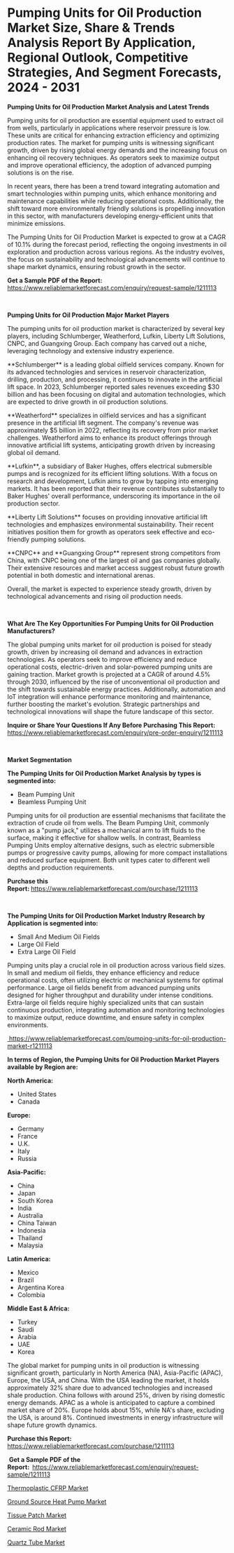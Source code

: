 <p><h1>Pumping Units for Oil Production Market Size, Share & Trends Analysis Report By Application, Regional Outlook, Competitive Strategies, And Segment Forecasts, 2024 - 2031</h1></p><p><strong>Pumping Units for Oil Production Market Analysis and Latest Trends</strong></p>
<p><p>Pumping units for oil production are essential equipment used to extract oil from wells, particularly in applications where reservoir pressure is low. These units are critical for enhancing extraction efficiency and optimizing production rates. The market for pumping units is witnessing significant growth, driven by rising global energy demands and the increasing focus on enhancing oil recovery techniques. As operators seek to maximize output and improve operational efficiency, the adoption of advanced pumping solutions is on the rise.</p><p>In recent years, there has been a trend toward integrating automation and smart technologies within pumping units, which enhance monitoring and maintenance capabilities while reducing operational costs. Additionally, the shift toward more environmentally friendly solutions is propelling innovation in this sector, with manufacturers developing energy-efficient units that minimize emissions.</p><p>The Pumping Units for Oil Production Market is expected to grow at a CAGR of 10.1% during the forecast period, reflecting the ongoing investments in oil exploration and production across various regions. As the industry evolves, the focus on sustainability and technological advancements will continue to shape market dynamics, ensuring robust growth in the sector.</p></p>
<p><strong>Get a Sample PDF of the Report:&nbsp;</strong> <a href="https://www.reliablemarketforecast.com/enquiry/request-sample/1211113?utm_campaign=1169&utm_medium=2&utm_source=Github&utm_content=ia&utm_term=16122024&utm_id=pumping-units-for-oil-production">https://www.reliablemarketforecast.com/enquiry/request-sample/1211113</a></p>
<p>&nbsp;</p>
<p><strong>Pumping Units for Oil Production Major Market Players</strong></p>
<p><p>The pumping units for oil production market is characterized by several key players, including Schlumberger, Weatherford, Lufkin, Liberty Lift Solutions, CNPC, and Guangxing Group. Each company has carved out a niche, leveraging technology and extensive industry experience.</p><p>**Schlumberger** is a leading global oilfield services company. Known for its advanced technologies and services in reservoir characterization, drilling, production, and processing, it continues to innovate in the artificial lift space. In 2023, Schlumberger reported sales revenues exceeding $30 billion and has been focusing on digital and automation technologies, which are expected to drive growth in oil production solutions.</p><p>**Weatherford** specializes in oilfield services and has a significant presence in the artificial lift segment. The company's revenue was approximately $5 billion in 2022, reflecting its recovery from prior market challenges. Weatherford aims to enhance its product offerings through innovative artificial lift systems, anticipating growth driven by increasing global oil demand.</p><p>**Lufkin**, a subsidiary of Baker Hughes, offers electrical submersible pumps and is recognized for its efficient lifting solutions. With a focus on research and development, Lufkin aims to grow by tapping into emerging markets. It has been reported that their revenue contributes substantially to Baker Hughes' overall performance, underscoring its importance in the oil production sector.</p><p>**Liberty Lift Solutions** focuses on providing innovative artificial lift technologies and emphasizes environmental sustainability. Their recent initiatives position them for growth as operators seek effective and eco-friendly pumping solutions.</p><p>**CNPC** and **Guangxing Group** represent strong competitors from China, with CNPC being one of the largest oil and gas companies globally. Their extensive resources and market access suggest robust future growth potential in both domestic and international arenas.</p><p>Overall, the market is expected to experience steady growth, driven by technological advancements and rising oil production needs.</p></p>
<p>&nbsp;</p>
<p><strong>What Are The Key Opportunities For Pumping Units for Oil Production Manufacturers?</strong></p>
<p><p>The global pumping units market for oil production is poised for steady growth, driven by increasing oil demand and advances in extraction technologies. As operators seek to improve efficiency and reduce operational costs, electric-driven and solar-powered pumping units are gaining traction. Market growth is projected at a CAGR of around 4.5% through 2030, influenced by the rise of unconventional oil production and the shift towards sustainable energy practices. Additionally, automation and IoT integration will enhance performance monitoring and maintenance, further boosting the market's evolution. Strategic partnerships and technological innovations will shape the future landscape of this sector.</p></p>
<p><strong>Inquire or Share Your Questions If Any Before Purchasing This Report:</strong> <a href="https://www.reliablemarketforecast.com/enquiry/pre-order-enquiry/1211113?utm_campaign=1169&utm_medium=2&utm_source=Github&utm_content=ia&utm_term=16122024&utm_id=pumping-units-for-oil-production">https://www.reliablemarketforecast.com/enquiry/pre-order-enquiry/1211113</a></p>
<p>&nbsp;</p>
<p><strong>Market Segmentation</strong></p>
<p><strong>The Pumping Units for Oil Production Market Analysis by types is segmented into:</strong></p>
<p><ul><li>Beam Pumping Unit</li><li>Beamless Pumping Unit</li></ul></p>
<p><p>Pumping units for oil production are essential mechanisms that facilitate the extraction of crude oil from wells. The Beam Pumping Unit, commonly known as a "pump jack," utilizes a mechanical arm to lift fluids to the surface, making it effective for shallow wells. In contrast, Beamless Pumping Units employ alternative designs, such as electric submersible pumps or progressive cavity pumps, allowing for more compact installations and reduced surface equipment. Both unit types cater to different well depths and production requirements.</p></p>
<p><strong>Purchase this Report:&nbsp;</strong><a href="https://www.reliablemarketforecast.com/purchase/1211113?utm_campaign=1169&utm_medium=2&utm_source=Github&utm_content=ia&utm_term=16122024&utm_id=pumping-units-for-oil-production">https://www.reliablemarketforecast.com/purchase/1211113</a></p>
<p>&nbsp;</p>
<p><strong>The Pumping Units for Oil Production Market Industry Research by Application is segmented into:</strong></p>
<p><ul><li>Small And Medium Oil Fields</li><li>Large Oil Field</li><li>Extra Large Oil Field</li></ul></p>
<p><p>Pumping units play a crucial role in oil production across various field sizes. In small and medium oil fields, they enhance efficiency and reduce operational costs, often utilizing electric or mechanical systems for optimal performance. Large oil fields benefit from advanced pumping units designed for higher throughput and durability under intense conditions. Extra-large oil fields require highly specialized units that can sustain continuous production, integrating automation and monitoring technologies to maximize output, reduce downtime, and ensure safety in complex environments.</p></p>
<p><a href="https://www.reliablemarketforecast.com/pumping-units-for-oil-production-market-r1211113?utm_campaign=1169&utm_medium=2&utm_source=Github&utm_content=ia&utm_term=16122024&utm_id=pumping-units-for-oil-production">&nbsp;https://www.reliablemarketforecast.com/pumping-units-for-oil-production-market-r1211113</a></p>
<p><strong>In terms of Region, the Pumping Units for Oil Production Market Players available by Region are:</strong></p>
<p>
    <p> <strong> North America: </strong>
        <ul>
            <li>United States</li>
            <li>Canada</li>
        </ul>
        </p> 
    <p> <strong> Europe: </strong>
        <ul>
            <li>Germany</li>
            <li>France</li>
            <li>U.K.</li>
            <li>Italy</li>
            <li>Russia</li>
        </ul>
        </p> 
    <p> <strong> Asia-Pacific: </strong>
        <ul>
            <li>China</li>
            <li>Japan</li>
            <li>South Korea</li>
            <li>India</li>
            <li>Australia</li>
            <li>China Taiwan</li>
            <li>Indonesia</li>
            <li>Thailand</li>
            <li>Malaysia</li>
        </ul>
        </p> 
    <p> <strong> Latin America: </strong>
        <ul>
            <li>Mexico</li>
            <li>Brazil</li>
            <li>Argentina Korea</li>
            <li>Colombia</li>
        </ul>
        </p> 
    <p> <strong> Middle East & Africa: </strong>
        <ul>
            <li>Turkey</li>
            <li>Saudi</li>
            <li>Arabia</li>
            <li>UAE</li>
            <li>Korea</li>
        </ul>
    </p>
    </p>
<p><p>The global market for pumping units in oil production is witnessing significant growth, particularly in North America (NA), Asia-Pacific (APAC), Europe, the USA, and China. With the USA leading the market, it holds approximately 32% share due to advanced technologies and increased shale production. China follows with around 25%, driven by rising domestic energy demands. APAC as a whole is anticipated to capture a combined market share of 20%. Europe holds about 15%, while NA's share, excluding the USA, is around 8%. Continued investments in energy infrastructure will shape future growth dynamics.</p></p>
<p><strong>Purchase this Report: </strong><a href="https://www.reliablemarketforecast.com/purchase/1211113?utm_campaign=1169&utm_medium=2&utm_source=Github&utm_content=ia&utm_term=16122024&utm_id=pumping-units-for-oil-production">https://www.reliablemarketforecast.com/purchase/1211113</a></p>
<p>&nbsp;<strong>Get a Sample PDF of the Report:&nbsp;&nbsp;</strong><a href="https://www.reliablemarketforecast.com/enquiry/request-sample/1211113?utm_campaign=1169&utm_medium=2&utm_source=Github&utm_content=ia&utm_term=16122024&utm_id=pumping-units-for-oil-production">https://www.reliablemarketforecast.com/enquiry/request-sample/1211113</a></p>
<p><strong></strong></p>
<p><p><a href="https://www.linkedin.com/pulse/thermoplastic-cfrp-market-analysis-report-2024-2031-challenges-e7y1c?utm_campaign=1169&utm_medium=2&utm_source=Github&utm_content=ia&utm_term=16122024&utm_id=pumping-units-for-oil-production">Thermoplastic CFRP Market</a></p><p><a href="https://www.linkedin.com/pulse/ground-source-heat-pump-market-analysis-report-provides-future-qwbhe?utm_campaign=1169&utm_medium=2&utm_source=Github&utm_content=ia&utm_term=16122024&utm_id=pumping-units-for-oil-production">Ground Source Heat Pump Market</a></p><p><a href="https://www.linkedin.com/pulse/exploring-tissue-patch-market-dynamics-revenue-analysis-growth-ichsc?utm_campaign=1169&utm_medium=2&utm_source=Github&utm_content=ia&utm_term=16122024&utm_id=pumping-units-for-oil-production">Tissue Patch Market</a></p><p><a href="https://www.linkedin.com/pulse/ceramic-rod-market-report-analyzing-competitive-dynamics-forecasting-ijzqc?utm_campaign=1169&utm_medium=2&utm_source=Github&utm_content=ia&utm_term=16122024&utm_id=pumping-units-for-oil-production">Ceramic Rod Market</a></p><p><a href="https://www.linkedin.com/pulse/revenue-insights-quartz-tube-market-projected-59-cagr-from-2024-wgz7c?utm_campaign=1169&utm_medium=2&utm_source=Github&utm_content=ia&utm_term=16122024&utm_id=pumping-units-for-oil-production">Quartz Tube Market</a></p></p>